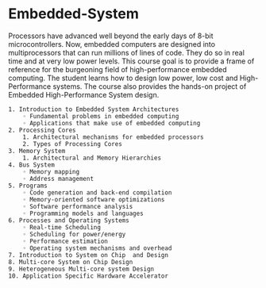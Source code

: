 # Embedded-System
Processors have advanced well beyond the early days of 8-bit microcontrollers. Now, embedded computers are designed into multiprocessors that can run millions of lines of code. They do so in real time and at very low power levels. 
This course goal is to provide a frame of reference for the burgeoning field of high-performance embedded computing. The student learns how to design low power, low cost and High-Performance systems. The course also provides the hands-on project of Embedded High-Performance System design.

    1. Introduction to Embedded System Architectures
        ◦ Fundamental problems in embedded computing
        ◦ Applications that make use of embedded computing
    2. Processing Cores
        1. Architectural mechanisms for embedded processors
        2. Types of Processing Cores
    3. Memory System
        1. Architectural and Memory Hierarchies 
    4. Bus System
        ◦ Memory mapping
        ◦ Address management 
    5. Programs
        ◦ Code generation and back-end compilation
        ◦ Memory-oriented software optimizations
        ◦ Software performance analysis
        ◦ Programming models and languages
    6. Processes and Operating Systems
        ◦ Real-time Scheduling
        ◦ Scheduling for power/energy
        ◦ Performance estimation
        ◦ Operating system mechanisms and overhead
    7. Introduction to System on Chip  and Design
    8. Multi-core System on Chip Design
    9. Heterogeneous Multi-core system Design
    10. Application Specific Hardware Accelerator 
